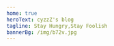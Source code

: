 ```yaml
---
home: true
heroText: cyzzZ's blog
tagline: Stay Hungry,Stay Foolish
bannerBg: /img/b72v.jpg
---
```


